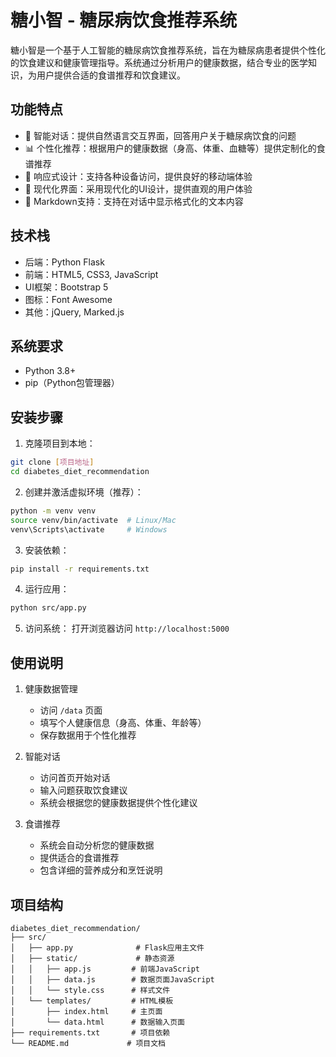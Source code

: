 # 糖小智 - 糖尿病饮食推荐系统

糖小智是一个基于人工智能的糖尿病饮食推荐系统，旨在为糖尿病患者提供个性化的饮食建议和健康管理指导。系统通过分析用户的健康数据，结合专业的医学知识，为用户提供合适的食谱推荐和饮食建议。

## 功能特点

- 🤖 智能对话：提供自然语言交互界面，回答用户关于糖尿病饮食的问题
- 📊 个性化推荐：根据用户的健康数据（身高、体重、血糖等）提供定制化的食谱推荐
- 📱 响应式设计：支持各种设备访问，提供良好的移动端体验
- 🎨 现代化界面：采用现代化的UI设计，提供直观的用户体验
- 📝 Markdown支持：支持在对话中显示格式化的文本内容

## 技术栈

- 后端：Python Flask
- 前端：HTML5, CSS3, JavaScript
- UI框架：Bootstrap 5
- 图标：Font Awesome
- 其他：jQuery, Marked.js

## 系统要求

- Python 3.8+
- pip（Python包管理器）

## 安装步骤

1. 克隆项目到本地：
```bash
git clone [项目地址]
cd diabetes_diet_recommendation
```

2. 创建并激活虚拟环境（推荐）：
```bash
python -m venv venv
source venv/bin/activate  # Linux/Mac
venv\Scripts\activate     # Windows
```

3. 安装依赖：
```bash
pip install -r requirements.txt
```

4. 运行应用：
```bash
python src/app.py
```

5. 访问系统：
打开浏览器访问 `http://localhost:5000`

## 使用说明

1. 健康数据管理
   - 访问 `/data` 页面
   - 填写个人健康信息（身高、体重、年龄等）
   - 保存数据用于个性化推荐

2. 智能对话
   - 访问首页开始对话
   - 输入问题获取饮食建议
   - 系统会根据您的健康数据提供个性化建议

3. 食谱推荐
   - 系统会自动分析您的健康数据
   - 提供适合的食谱推荐
   - 包含详细的营养成分和烹饪说明

## 项目结构

```
diabetes_diet_recommendation/
├── src/
│   ├── app.py              # Flask应用主文件
│   ├── static/             # 静态资源
│   │   ├── app.js         # 前端JavaScript
│   │   ├── data.js        # 数据页面JavaScript
│   │   └── style.css      # 样式文件
│   └── templates/         # HTML模板
│       ├── index.html     # 主页面
│       └── data.html      # 数据输入页面
├── requirements.txt       # 项目依赖
└── README.md             # 项目文档
```